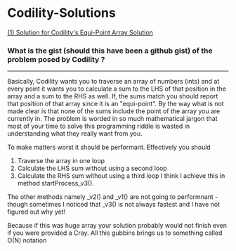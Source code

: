 # Codility-Solutions

[(1) Solution for Codility's Equi-Point Array Solution](https://github.com/FreeFries/Codility-Solutions/blob/master/src/test/java/codility/demo/EquiPointsInArray.java "Clicking this link takes you to the source-code")

### What is the gist (should this have been a github gist) of the problem posed by Codility ?
--------------------------------------------------------------------------------------------

Basically, Codility wants you to traverse an array of numbers (ints) and at every point it wants you to calculate a sum to the LHS of that position in the array and a sum to the RHS as well. If, the sums match you should report that position of that array since it is an "equi-point". By the way what is not made clear is that none of the sums include the point of the array you are currently in. The problem is worded in so much mathematical jargon that most of your time to solve this programming riddle is wasted in understanding what they really want from you.

To make matters worst it should be performant. Effectively you should 
1. Traverse the array in one loop
2. Calculate the LHS sum without using a second loop
3. Calculate the RHS sum without using a third loop
I think I achieve this in method startProcess_v3(). 

The other methods namely _v2() and _v1() are not going to performnant - though sometimes I noticed that _v3() is not always fastest and I have not figured out why yet!

Because if this was huge array your solution probably would not finish even if you were provided a Cray. All this gubbins brings us to something called O(N) notation

